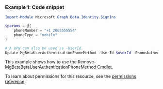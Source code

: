 ### Example 1: Code snippet

```powershellImport-Module Microsoft.Graph.Beta.Identity.SignIns

$params = @{
	phoneNumber = "+1 2065555554"
	phoneType = "mobile"
}

# A UPN can also be used as -UserId.
Update-MgBetaUserAuthenticationPhoneMethod -UserId $userId -PhoneAuthenticationMethodId $phoneAuthenticationMethodId -BodyParameter $params
```
This example shows how to use the Remove-MgBetaBetaUserAuthenticationPhoneMethod Cmdlet.
To learn about permissions for this resource, see the [permissions reference](/graph/permissions-reference).

